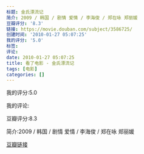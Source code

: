 ```yaml
---
标题: 金氏漂流记
简介: 2009 / 韩国 / 剧情 爱情 / 李海俊 / 郑在咏 郑丽媛
豆瓣评分: '8.3'
链接: https://movie.douban.com/subject/3586725/
创建时间: '2010-01-27 05:07:25'
我的评分: '5.0'
标签:
评论:
date: 2010-01-27 05:07:25
title: 看了电影 - 金氏漂流记
tags: [电影]
categories: []
---
```


我的评分:5.0

我的评论:

豆瓣评分:8.3

简介:2009 / 韩国 / 剧情 爱情 / 李海俊 / 郑在咏 郑丽媛

[豆瓣链接](https://movie.douban.com/subject/3586725/)

